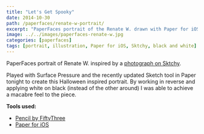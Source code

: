 ```yaml
---
title: "Let's Get Spooky"
date: 2014-10-30
path: /paperfaces/renate-w-portrait/
excerpt: "PaperFaces portrait of the Renate W. drawn with Paper for iOS on an iPad."
image: ../../images/paperfaces-renate-w.jpg
categories: [paperfaces]
tags: [portrait, illustration, Paper for iOS, Sktchy, black and white]
---
```


PaperFaces portrait of Renate W. inspired by a [photograph on Sktchy](https://sktchy.com/4ml2W).

Played with Surface Pressure and the recently updated Sketch tool in Paper tonight to create this Halloween inspired portrait. By working in reverse and applying white on black (instead of the other around) I was able to achieve a macabre feel to the piece.

**Tools used:**

- [Pencil by FiftyThree](https://www.amazon.com/FiftyThree-Digital-Stylus-Pencil-iPhone/dp/B01JJBUYR4/ref=as_li_ss_tl?keywords=pencil+53&qid=1550586265&s=gateway&sr=8-3&linkCode=ll1&tag=mademist-20&linkId=0134793cb840affff60f2e45a7f64678&language=en_US)
- [Paper for iOS](https://paper.bywetransfer.com/)
